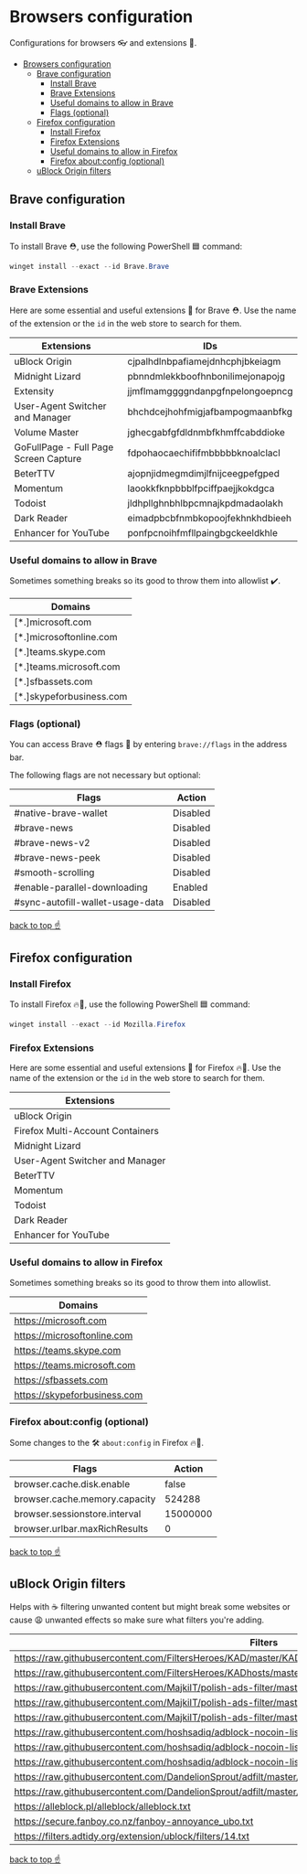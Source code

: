 # Browsers configuration

Configurations for browsers 👓 and extensions 📎.

- [Browsers configuration](#browsers-configuration)
  - [Brave configuration](#brave-configuration)
    - [Install Brave](#install-brave)
    - [Brave Extensions](#brave-extensions)
    - [Useful domains to allow in Brave](#useful-domains-to-allow-in-brave)
    - [Flags (optional)](#flags-optional)
  - [Firefox configuration](#firefox-configuration)
    - [Install Firefox](#install-firefox)
    - [Firefox Extensions](#firefox-extensions)
    - [Useful domains to allow in Firefox](#useful-domains-to-allow-in-firefox)
    - [Firefox about:config (optional)](#firefox-aboutconfig-optional)
  - [uBlock Origin filters](#ublock-origin-filters)

## Brave configuration

### Install Brave

To install Brave ⛑️, use the following PowerShell 🟦 command:

```powershell
winget install --exact --id Brave.Brave
```

### Brave Extensions

Here are some essential and useful extensions 📎 for Brave ⛑️. Use the name of the extension or the `id` in the web store to search for them.

| Extensions                            | IDs                              |
| ------------------------------------- | -------------------------------- |
| uBlock Origin                         | cjpalhdlnbpafiamejdnhcphjbkeiagm |
| Midnight Lizard                       | pbnndmlekkboofhnbonilimejonapojg |
| Extensity                             | jjmflmamggggndanpgfnpelongoepncg |
| User-Agent Switcher and Manager       | bhchdcejhohfmigjafbampogmaanbfkg |
| Volume Master                         | jghecgabfgfdldnmbfkhmffcabddioke |
| GoFullPage - Full Page Screen Capture | fdpohaocaechififmbbbbbknoalclacl |
| BeterTTV                              | ajopnjidmegmdimjlfnijceegpefgped |
| Momentum                              | laookkfknpbbblfpciffpaejjkokdgca |
| Todoist                               | jldhpllghnbhlbpcmnajkpdmadaolakh |
| Dark Reader                           | eimadpbcbfnmbkopoojfekhnkhdbieeh |
| Enhancer for YouTube                  | ponfpcnoihfmfllpaingbgckeeldkhle |

### Useful domains to allow in Brave

Sometimes something breaks so its good to throw them into allowlist ✔️.

| Domains                  |
| ------------------------ |
| [*.]microsoft.com        |
| [*.]microsoftonline.com  |
| [*.]teams.skype.com      |
| [*.]teams.microsoft.com  |
| [*.]sfbassets.com        |
| [*.]skypeforbusiness.com |

### Flags (optional)

You can access Brave ⛑️ flags 🏁 by entering `brave://flags` in the address bar.

The following flags are not necessary but optional:

| Flags                            | Action   |
| -------------------------------- | -------- |
| #native-brave-wallet             | Disabled |
| #brave-news                      | Disabled |
| #brave-news-v2                   | Disabled |
| #brave-news-peek                 | Disabled |
| #smooth-scrolling                | Disabled |
| #enable-parallel-downloading     | Enabled  |
| #sync-autofill-wallet-usage-data | Disabled |

[back to top ☝️](#browsers-configuration)

## Firefox configuration

### Install Firefox

To install Firefox 🔥🦊, use the following PowerShell 🟦 command:

```powershell
winget install --exact --id Mozilla.Firefox
```

### Firefox Extensions

Here are some essential and useful extensions 📎 for Firefox 🔥🦊. Use the name of the extension or the `id` in the web store to search for them.

| Extensions                       |
| -------------------------------- |
| uBlock Origin                    |
| Firefox Multi-Account Containers |
| Midnight Lizard                  |
| User-Agent Switcher and Manager  |
| BeterTTV                         |
| Momentum                         |
| Todoist                          |
| Dark Reader                      |
| Enhancer for YouTube             |

### Useful domains to allow in Firefox

Sometimes something breaks so its good to throw them into allowlist.

| Domains                        |
| ------------------------------ |
| <https://microsoft.com>        |
| <https://microsoftonline.com>  |
| <https://teams.skype.com>      |
| <https://teams.microsoft.com>  |
| <https://sfbassets.com>        |
| <https://skypeforbusiness.com> |

### Firefox about:config (optional)

Some changes to the 🛠️ `about:config` in Firefox 🔥🦊.

| Flags                         | Action   |
| ----------------------------- | -------- |
| browser.cache.disk.enable     | false    |
| browser.cache.memory.capacity | 524288   |
| browser.sessionstore.interval | 15000000 |
| browser.urlbar.maxRichResults | 0        |

[back to top ☝️](#browsers-configuration)

## uBlock Origin filters

Helps with ☕ filtering unwanted content but might break some websites or cause 😩 unwanted effects so make sure what filters you're adding.

| Filters                                                                                                             |
| ------------------------------------------------------------------------------------------------------------------- |
| <https://raw.githubusercontent.com/FiltersHeroes/KAD/master/KAD.txt>                                                |
| <https://raw.githubusercontent.com/FiltersHeroes/KADhosts/master/KADhosts.txt>                                      |
| <https://raw.githubusercontent.com/MajkiIT/polish-ads-filter/master/adblock_social_filters/adblock_social_list.txt> |
| <https://raw.githubusercontent.com/MajkiIT/polish-ads-filter/master/polish-adblock-filters/adblock_ublock.txt>      |
| <https://raw.githubusercontent.com/MajkiIT/polish-ads-filter/master/polish-adblock-filters/adblock_adguard.txt>     |
| <https://raw.githubusercontent.com/hoshsadiq/adblock-nocoin-list/master/nocoin.txt>                                 |
| <https://raw.githubusercontent.com/hoshsadiq/adblock-nocoin-list/master/nocoin-ublock.txt>                          |
| <https://raw.githubusercontent.com/hoshsadiq/adblock-nocoin-list/master/hosts.txt>                                  |
| <https://raw.githubusercontent.com/DandelionSprout/adfilt/master/LegitimateURLShortener.txt>                        |
| <https://raw.githubusercontent.com/DandelionSprout/adfilt/master/ClearURLs%20for%20uBo/clear_urls_uboified.txt>     |
| <https://alleblock.pl/alleblock/alleblock.txt>                                                                      |
| <https://secure.fanboy.co.nz/fanboy-annoyance_ubo.txt>                                                              |
| <https://filters.adtidy.org/extension/ublock/filters/14.txt>                                                        |

[back to top ☝️](#browsers-configuration)
